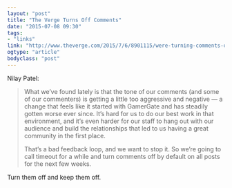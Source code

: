 ```yaml
---
layout: "post"
title: "The Verge Turns Off Comments"
date: "2015-07-08 09:30"
tags: 
- "links"
link: "http://www.theverge.com/2015/7/6/8901115/were-turning-comments-off-for-a-bit"
ogtype: "article"
bodyclass: "post"
---
```


Nilay Patel:

> What we’ve found lately is that the tone of our comments (and some of our commenters) is getting a little too aggressive and negative — a change that feels like it started with GamerGate and has steadily gotten worse ever since. It’s hard for us to do our best work in that environment, and it’s even harder for our staff to hang out with our audience and build the relationships that led to us having a great community in the first place.
> 
> That’s a bad feedback loop, and we want to stop it. So we’re going to call timeout for a while and turn comments off by default on all posts for the next few weeks.

Turn them off and keep them off.
